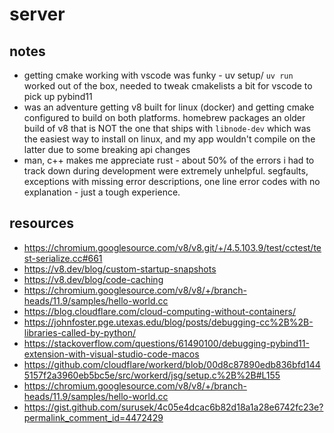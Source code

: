 # server
## notes
- getting cmake working with vscode was funky - uv setup/ `uv run` worked out of the box, needed to tweak cmakelists a bit for vscode to pick up pybind11
- was an adventure getting v8 built for linux (docker) and getting cmake configured to build on both platforms. homebrew packages an older build of v8 that is NOT the one that ships with `libnode-dev` which was the easiest way to install on linux, and my app wouldn't compile on the latter due to some breaking api changes
- man, c++ makes me appreciate rust - about 50% of the errors i had to track down during development were extremely unhelpful. segfaults, exceptions with missing error descriptions, one line error codes with no explanation - just a tough experience.
## resources
- https://chromium.googlesource.com/v8/v8.git/+/4.5.103.9/test/cctest/test-serialize.cc#661
- https://v8.dev/blog/custom-startup-snapshots
- https://v8.dev/blog/code-caching
- https://chromium.googlesource.com/v8/v8/+/branch-heads/11.9/samples/hello-world.cc
- https://blog.cloudflare.com/cloud-computing-without-containers/
- https://johnfoster.pge.utexas.edu/blog/posts/debugging-cc%2B%2B-libraries-called-by-python/
- https://stackoverflow.com/questions/61490100/debugging-pybind11-extension-with-visual-studio-code-macos
- https://github.com/cloudflare/workerd/blob/00d8c87890edb836bfd1445157f2a3960eb5bc5e/src/workerd/jsg/setup.c%2B%2B#L155
- https://chromium.googlesource.com/v8/v8/+/branch-heads/11.9/samples/hello-world.cc
- https://gist.github.com/surusek/4c05e4dcac6b82d18a1a28e6742fc23e?permalink_comment_id=4472429

